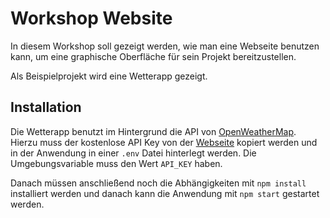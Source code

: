 # Workshop Website
In diesem Workshop soll gezeigt werden, wie man eine Webseite benutzen kann, um eine graphische Oberfläche für sein Projekt bereitzustellen. 

Als Beispielprojekt wird eine Wetterapp gezeigt. 

## Installation
Die Wetterapp benutzt im Hintergrund die API von [OpenWeatherMap](https://openweathermap.org/). Hierzu muss der kostenlose API Key von der [Webseite](https://home.openweathermap.org/api_keys) kopiert werden und in der Anwendung in einer `.env` Datei hinterlegt werden. Die Umgebungsvariable muss den Wert `API_KEY` haben. 

Danach müssen anschließend noch die Abhängigkeiten mit `npm install` installiert werden und danach kann die Anwendung mit `npm start` gestartet werden. 
